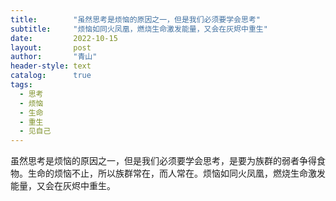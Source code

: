 ```yaml
---
title:        "虽然思考是烦恼的原因之一，但是我们必须要学会思考"
subtitle:     "烦恼如同火凤凰，燃烧生命激发能量，又会在灰烬中重生"
date:         2022-10-15
layout:       post
author:       "青山"
header-style: text
catalog:      true
tags:
  - 思考
  - 烦恼
  - 生命
  - 重生
  - 见自己
---
```


虽然思考是烦恼的原因之一，但是我们必须要学会思考，是要为族群的弱者争得食物。生命的烦恼不止，所以族群常在，而人常在。烦恼如同火凤凰，燃烧生命激发能量，又会在灰烬中重生。